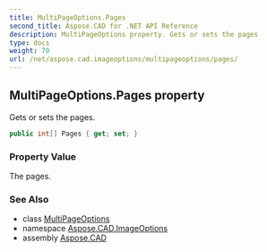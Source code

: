 ```yaml
---
title: MultiPageOptions.Pages
second_title: Aspose.CAD for .NET API Reference
description: MultiPageOptions property. Gets or sets the pages
type: docs
weight: 70
url: /net/aspose.cad.imageoptions/multipageoptions/pages/
---
```

## MultiPageOptions.Pages property

Gets or sets the pages.

```csharp
public int[] Pages { get; set; }
```

### Property Value

The pages.

### See Also

* class [MultiPageOptions](../)
* namespace [Aspose.CAD.ImageOptions](../../multipageoptions/)
* assembly [Aspose.CAD](../../../)


